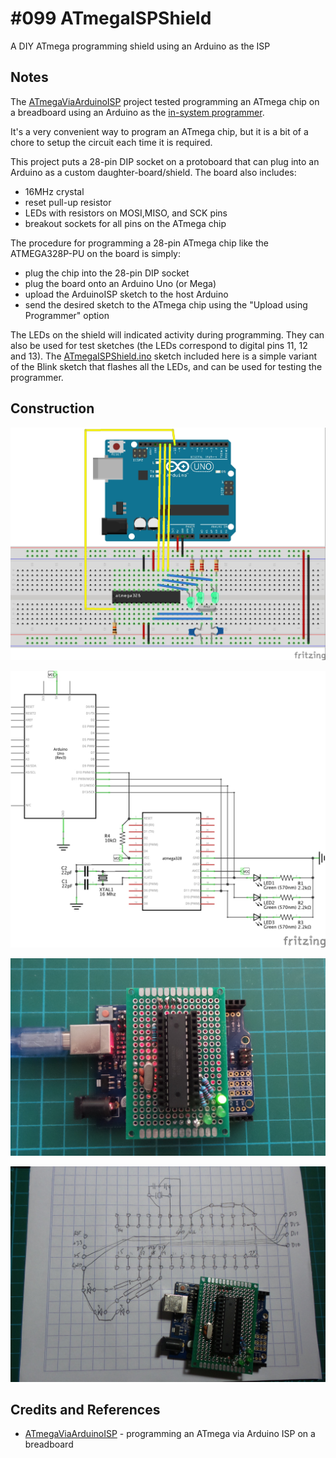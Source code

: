 # #099 ATmegaISPShield

A DIY ATmega programming shield using an Arduino as the ISP

## Notes

The [ATmegaViaArduinoISP](../ATmegaViaArduinoISP) project tested programming an ATmega chip on a breadboard using an Arduino as the
[in-system programmer](https://en.wikipedia.org/wiki/In-system_programming).

It's a very convenient way to program an ATmega chip, but it is a bit of a chore to setup the circuit each time it is required.

This project puts a 28-pin DIP socket on a protoboard that can plug into an Arduino as a custom daughter-board/shield. The board also includes:
* 16MHz crystal
* reset pull-up resistor
* LEDs with resistors on MOSI,MISO, and SCK pins
* breakout sockets for all pins on the ATmega chip

The procedure for programming a 28-pin ATmega chip like the ATMEGA328P-PU on the board is simply:
* plug the chip into the 28-pin DIP socket
* plug the board onto an Arduino Uno (or Mega)
* upload the ArduinoISP sketch to the host Arduino
* send the desired sketch to the ATmega chip using the "Upload using Programmer" option

The LEDs on the shield will indicated activity during programming. They can also be used for test sketches (the LEDs correspond to digital pins 11, 12 and 13).
The [ATmegaISPShield.ino](./ATmegaISPShield.ino) sketch included here is a simple variant of the Blink sketch that flashes all the LEDs, and can be used for testing the programmer.


## Construction

![Breadboard](./assets/ATmegaISPShield_bb.jpg?raw=true)

![The Schematic](./assets/ATmegaISPShield_schematic.jpg?raw=true)

![The Build](./assets/ATmegaISPShield_build.jpg?raw=true)

![The Build](./assets/ATmegaISPShield_pcb.jpg?raw=true)

## Credits and References
* [ATmegaViaArduinoISP](../ATmegaViaArduinoISP) - programming an ATmega via Arduino ISP on a breadboard

